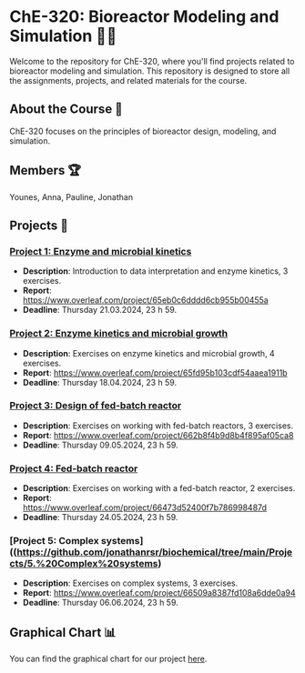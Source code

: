# ChE-320: Bioreactor Modeling and Simulation 🌱🔬

Welcome to the repository for ChE-320, where you'll find projects related to bioreactor modeling and simulation. This repository is designed to store all the assignments, projects, and related materials for the course.

## About the Course 📜

ChE-320 focuses on the principles of bioreactor design, modeling, and simulation.

## Members 🏆
Younes, Anna, Pauline, Jonathan

## Projects 🚧

### [Project 1: Enzyme and microbial kinetics](https://github.com/jonathanrsr/biochemical/tree/999d2cb1603cd3557ab0f6503d121babf395c98b/Projects/1.%20Enzyme%20and%20microbial%20kinetics)
   - **Description**: Introduction to data interpretation and enzyme kinetics, 3 exercises.
   - **Report**: https://www.overleaf.com/project/65eb0c6dddd6cb955b00455a
   - **Deadline**: Thursday 21.03.2024, 23 h 59.

### [Project 2: Enzyme kinetics and microbial growth](https://github.com/jonathanrsr/biochemical/tree/79830575a48389b561d4a5034a9525fdfd24ae18/Projects/2.%20Enzyme%20kinetics%20and%20microbial%20growth)
   - **Description**: Exercises on enzyme kinetics and microbial growth, 4 exercises.
   - **Report**: https://www.overleaf.com/project/65fd95b103cdf54aaea1911b
   - **Deadline**: Thursday 18.04.2024, 23 h 59.

### [Project 3: Design of fed-batch reactor](https://github.com/jonathanrsr/biochemical/tree/main/Projects/3.%20Design%20of%20fed-batch%20bioreactors)
   - **Description**: Exercises on working with fed-batch reactors, 3 exercises.
   - **Report**: https://www.overleaf.com/project/662b8f4b9d8b4f895af05ca8
   - **Deadline**: Thursday 09.05.2024, 23 h 59.

### [Project 4: Fed-batch reactor](https://github.com/jonathanrsr/biochemical/tree/main/Projects/4.%20Fed-batch%20reactor)
   - **Description**: Exercises on working with a fed-batch reactor, 2 exercises.
   - **Report**: https://www.overleaf.com/project/66473d52400f7b786998487d
   - **Deadline**: Thursday 24.05.2024, 23 h 59.

### [Project 5: Complex systems]((https://github.com/jonathanrsr/biochemical/tree/main/Projects/5.%20Complex%20systems)
   - **Description**: Exercises on complex systems, 3 exercises.
   - **Report**: https://www.overleaf.com/project/66509a8387fd108a6dde0a94
   - **Deadline**: Thursday 06.06.2024, 23 h 59.

## Graphical Chart 📊

You can find the graphical chart for our project [here](graphical%20chart.md).
